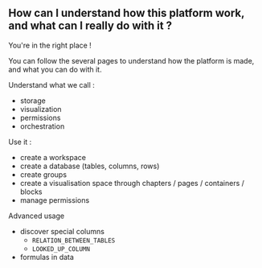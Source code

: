 ## How can I understand how this platform work, and what can I really do with it ?

You're in the right place !

You can follow the several pages to understand how the platform is made,
and what you can do with it.

Understand what we call : 
* storage
* visualization
* permissions
* orchestration

Use it :
* create a workspace
* create a database (tables, columns, rows)
* create groups
* create a visualisation space through chapters / pages / containers / blocks
* manage permissions

Advanced usage
* discover special columns
  * `RELATION_BETWEEN_TABLES`
  * `LOOKED_UP_COLUMN`
* formulas in data